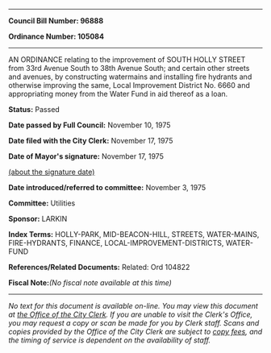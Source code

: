 

********

**Council Bill Number: 96888**
   
**Ordinance Number: 105084**
********

 AN ORDINANCE relating to the improvement of SOUTH HOLLY STREET from 33rd Avenue South to 38th Avenue South; and certain other streets and avenues, by constructing watermains and installing fire hydrants and otherwise improving the same, Local Improvement District No. 6660 and appropriating money from the Water Fund in aid thereof as a loan.

**Status:** Passed
   
**Date passed by Full Council:** November 10, 1975
   
**Date filed with the City Clerk:** November 17, 1975
   
**Date of Mayor's signature:** November 17, 1975
   
[(about the signature date)](/~public/approvaldate.htm)
   
   
   
**Date introduced/referred to committee:** November 3, 1975
   
**Committee:** Utilities
   
**Sponsor:** LARKIN
   
   
**Index Terms:** HOLLY-PARK, MID-BEACON-HILL, STREETS, WATER-MAINS, FIRE-HYDRANTS, FINANCE, LOCAL-IMPROVEMENT-DISTRICTS, WATER-FUND

**References/Related Documents:** Related: Ord 104822

**Fiscal Note:**_(No fiscal note available at this time)_
********

_No text for this document is available on-line. You may view this document at [the Office of the City Clerk](http://www.seattle.gov/leg/clerk/contactUs.htm). If you are unable to visit the Clerk's Office, you may request a copy or scan be made for you by Clerk staff. Scans and copies provided by the Office of the City Clerk are subject to [copy fees](http://clerk.seattle.gov/~public/clerkfees.htm), and the timing of service is dependent on the availability of staff._

